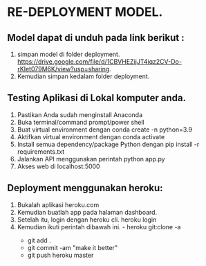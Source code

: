 # RE-DEPLOYMENT MODEL. 

## Model dapat di unduh pada link berikut :
1. simpan model di folder deployment. 
https://drive.google.com/file/d/1CBVHEZijJT4iqz2CV-Do-rKIet079M6K/view?usp=sharing. 
2. Kemudian simpan kedalam folder deployment. 

## Testing Aplikasi di Lokal komputer anda. 
1. Pastikan Anda sudah menginstall Anaconda
2. Buka terminal/command prompt/power shell
3. Buat virtual environment dengan 
    conda create -n <nama-environment> python=3.9
4. Aktifkan virtual environment dengan 
    conda activate <nama-environment>
5. Install semua dependency/package Python dengan
    pip install -r requirements.txt
6. Jalankan API menggunakan perintah
    python app.py
7. Akses web di localhost:5000
    
    
## Deployment menggunakan heroku:
    
1. Bukalah aplikasi heroku.com 
2. Kemudian buatlah app pada halaman dashboard. 
3. Setelah itu, login dengan heroku cli. 
    heroku login
4. Kemudian ikuti perintah dibawah ini.
        - heroku git:clone -a <App name>
    - git add .
    - git commit -am "make it better"
    - git push heroku master
    
